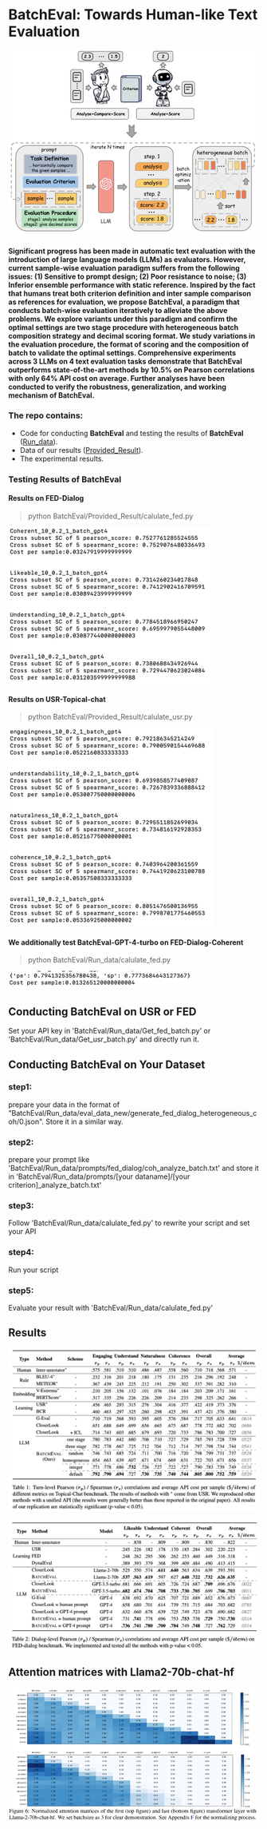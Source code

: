 # BatchEval: Towards Human-like Text Evaluation
![img_1.png](img_1.png)

 
#### Significant progress has been made in automatic text evaluation with the introduction of large language models (LLMs) as evaluators. However, current sample-wise evaluation paradigm suffers from the following issues: (1) Sensitive to prompt design; (2) Poor resistance to noise; (3) Inferior ensemble performance with static reference. Inspired by the fact that humans treat both criterion definition and inter sample comparison as references for evaluation, we propose **BatchEval**, a paradigm that conducts batch-wise evaluation iteratively to alleviate the above problems. We explore variants under this paradigm and confirm the optimal settings are two stage procedure with heterogeneous batch composition strategy and decimal scoring format. We study variations in the evaluation procedure, the format of scoring and the composition of batch to validate the optimal settings. Comprehensive experiments across 3 LLMs on 4 text evaluation tasks demonstrate that **BatchEval** outperforms state-of-the-art methods by 10.5% on Pearson correlations with only 64% API cost on average.  Further analyses have been conducted to verify the robustness, generalization, and working mechanism of **BatchEval**.

### The repo contains:
- Code for conducting **BatchEval** and testing the results of **BatchEval** ([Run_data](Run_data)).
- Data of our results ([Provided_Result](Provided_Result)).
- The experimental results.



### Testing Results of **BatchEval**
#### Results on FED-Dialog
> python BatchEval/Provided_Result/calulate_fed.py

![img_4.png](img_4.png)

#### Results on USR-Topical-chat
> python BatchEval/Provided_Result/calulate_usr.py

![img_3.png](img_3.png)

#### We additionally test **BatchEval**-GPT-4-turbo on FED-Dialog-Coherent
> python BatchEval/Run_data/calulate_fed.py

![img_7.png](img_7.png)

## Conducting **BatchEval** on USR or FED
Set your API key in 'BatchEval/Run_data/Get_fed_batch.py' or 'BatchEval/Run_data/Get_usr_batch.py' and directly run it.

## Conducting **BatchEval** on Your Dataset

### step1:
prepare your data in the format of "BatchEval/Run_data/eval_data_new/generate_fed_dialog_heterogeneous_coh/0.json". Store it in a similar way.

### step2:
prepare your prompt like 'BatchEval/Run_data/prompts/fed_dialog/coh_analyze_batch.txt' and store it in 'BatchEval/Run_data/prompts/[your dataname]/[your criterion]_analyze_batch.txt'

### step3:
Follow 'BatchEval/Run_data/calulate_fed.py' to rewrite your script and set your API

### step4:
Run your script

### step5:
Evaluate your result with 'BatchEval/Run_data/calulate_fed.py'


## Results
![img_2.png](img_2.png)

![img_5.png](img_5.png)

## Attention matrices with Llama2-70b-chat-hf

![img_6.png](img_6.png)